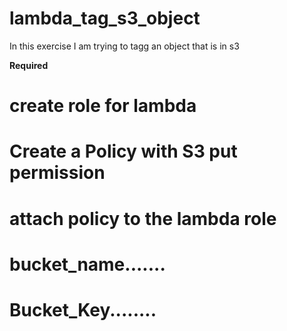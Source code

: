 # lambda_tag_s3_object #

In this exercise I am trying to tagg an object that is in s3

**Required**

# create role for lambda
# Create a Policy with S3 put permission 
# attach policy to the lambda role

# bucket_name.......
# Bucket_Key........
